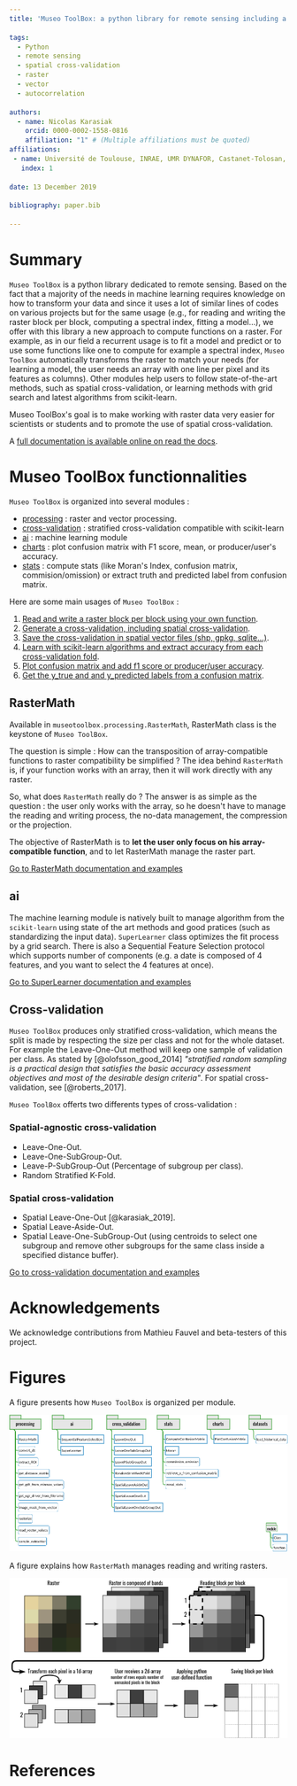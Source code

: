 ```yaml
---
title: 'Museo ToolBox: a python library for remote sensing including a new way to handle rasters.'

tags:
  - Python
  - remote sensing
  - spatial cross-validation
  - raster
  - vector
  - autocorrelation

authors:
  - name: Nicolas Karasiak
    orcid: 0000-0002-1558-0816
    affiliation: "1" # (Multiple affiliations must be quoted)
affiliations:
 - name: Université de Toulouse, INRAE, UMR DYNAFOR, Castanet-Tolosan, France
   index: 1

date: 13 December 2019

bibliography: paper.bib

---
```


# Summary

`Museo ToolBox` is a python library dedicated to remote sensing.
Based on the fact that a majority of the needs in machine learning requires knowledge on how to transform your data and since it uses a lot of similar lines of codes on various projects but for the same usage (e.g., for reading and writing the raster block per block, computing a spectral index, fitting a model...), we offer with this library a new approach to compute functions on a raster.
For example, as in our field a recurrent usage is to fit a model and predict or to use some functions like one to compute for example a spectral index, `Museo ToolBox` automatically transforms the raster to match your needs (for learning a model, the user needs an array with one line per pixel and its features as columns). Other modules help users to follow state-of-the-art methods, such as spatial cross-validation, or learning methods with grid search and latest algorithms from scikit-learn.

Museo ToolBox's goal is to make working with raster data very easier for scientists or students and to promote the use of spatial cross-validation.

A [full documentation is available online on read the docs](http://museotoolbox.readthedocs.io/).

# Museo ToolBox functionnalities

`Museo ToolBox` is organized into several modules :

- [processing](https://museotoolbox.readthedocs.io/en/latest/modules/museotoolbox.processing.html) : raster and vector processing.
- [cross-validation](https://museotoolbox.readthedocs.io/en/latest/modules/museotoolbox.cross_validation.html) : stratified cross-validation compatible with scikit-learn
- [ai](https://museotoolbox.readthedocs.io/en/latest/modules/museotoolbox.ai.html) : machine learning module
- [charts](https://museotoolbox.readthedocs.io/en/latest/modules/museotoolbox.charts.html) : plot confusion matrix with F1 score, mean, or producer/user's accuracy.
- [stats](https://museotoolbox.readthedocs.io/en/latest/modules/museotoolbox.stats.html) : compute stats (like Moran's Index, confusion matrix, commision/omission) or extract truth and predicted label from confusion matrix.

Here are some main usages of `Museo ToolBox` :

1. [Read and write a raster block per block using your own function](https://museotoolbox.readthedocs.io/en/latest/modules/processing/museotoolbox.processing.RasterMath.html).
2. [Generate a cross-validation, including spatial cross-validation](https://museotoolbox.readthedocs.io/en/latest/auto_examples/index.html#cross-validation).
3. [Save the cross-validation in spatial vector files (shp, gpkg, sqlite...)](SaveToVectorLink).
4. [Learn with scikit-learn algorithms and extract accuracy from each cross-validation fold](https://museotoolbox.readthedocs.io/en/latest/modules/ai/museotoolbox.ai.SuperLearner.html).
5. [Plot confusion matrix and add f1 score or producer/user accuracy](https://museotoolbox.readthedocs.io/en/latest/modules/charts/museotoolbox.charts.PlotConfusionMatrix.html#museotoolbox.charts.PlotConfusionMatrix).
6. [Get the y_true and and y_predicted labels from a confusion matrix](https://museotoolbox.readthedocs.io/en/latest/modules/stats/museotoolbox.stats.retrieve_y_from_confusion_matrix.html).

## RasterMath

Available in `museotoolbox.processing.RasterMath`, RasterMath class is the keystone of ``Museo ToolBox``.

The question is simple : How can the transposition of array-compatible functions to raster compatibility be simplified ? The idea behind ``RasterMath`` is, if your function works with an array, then it will work directly with any raster.

So, what does ``RasterMath`` really do ? The answer is as simple as the question : the user only works with the array, so he doesn't have to manage the reading and writing process, the no-data management, the compression or the projection.

The objective of RasterMath is to **let the user only focus on his array-compatible function**, and to let RasterMath manage the raster part.

[Go to RasterMath documentation and examples](https://museotoolbox.readthedocs.io/en/latest/modules/processing/museotoolbox.processing.RasterMath.html)



## ai

The machine learning module is natively built to manage algorithm
from the ``scikit-learn`` using state of the art methods and good pratices (such as standardizing the input data). ``SuperLearner`` class optimizes the fit process by a grid search. There is also a Sequential Feature Selection protocol which supports number of components (e.g. a date is composed of 4 features, and you want to select the 4 features at once).

[Go to SuperLearner documentation and examples](https://museotoolbox.readthedocs.io/en/latest/modules/ai/museotoolbox.ai.SuperLearner.html)

## Cross-validation

``Museo ToolBox`` produces only stratified cross-validation, which means the split is made by respecting the size per class and not for the whole dataset.
For example the Leave-One-Out method will keep one sample of validation per class. As stated by [@olofsson_good_2014] *"stratified random sampling is a practical design that satisfies the
basic accuracy assessment objectives and most of the desirable design
criteria"*. For spatial cross-validation, see [@roberts_2017].

``Museo ToolBox`` offerts two differents types of cross-validation :

### Spatial-agnostic cross-validation

- Leave-One-Out.
- Leave-One-SubGroup-Out.
- Leave-P-SubGroup-Out (Percentage of subgroup per class).
- Random Stratified K-Fold.

### Spatial cross-validation

- Spatial Leave-One-Out [@karasiak_2019].
- Spatial Leave-Aside-Out.
- Spatial Leave-One-SubGroup-Out (using centroids to select one subgroup and remove other subgroups for the same class inside a specified distance buffer).

[Go to cross-validation documentation and examples](https://museotoolbox.readthedocs.io/en/latest/auto_examples/index.html#cross-validation)

# Acknowledgements

We acknowledge contributions from Mathieu Fauvel and beta-testers of this project.

# Figures

A figure presents how ``Museo ToolBox`` is organized per module.

![Museo ToolBox schema.](metadata/schema.png)

A figure explains how ``RasterMath`` manages reading and writing rasters.

![Museo ToolBox schema.](metadata/RasterMath_schema.png)

# References
